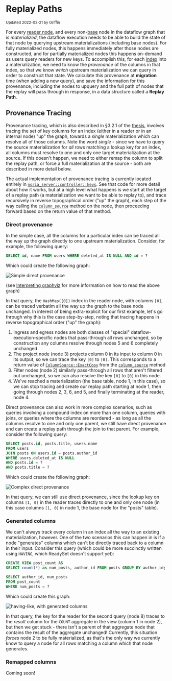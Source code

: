 # Replay Paths
<sub>Updated 2022-03-21 by Griffin</sub>

For every [reader node][], and every non-[base][] node in the dataflow graph
that is *materialized*, the dataflow execution needs to be able to build the
state of that node by querying upstream materializations (including base nodes).
For fully materialized nodes, this happens immediately after those nodes are
constructed, and for partially materialized nodes this happens on-demand as
users query readers for new keys. To accomplish this, for each [index][] into a
materialization, we need to know the *provenance* of the columns in that index,
so that we know *which* upstream materialization we can query in order to
construct that state. We calculate this provenance at **migration** time (when
adding a new query), and save the information for this provenance, including the
nodes to upquery and the full path of nodes that the replay will pass through in
response, in a data structure called a **Replay Path**.

[reader node]: http://docs/rustdoc/noria_dataflow/node/special/struct.Reader.html
[base]: http://docs/rustdoc/noria_dataflow/node/special/struct.Base.html
[index]: http://docs/rustdoc/noria_dataflow/prelude/struct.Index.html

## Provenance Tracing

Provenance tracing, which is also described in §3.2.1 of the [thesis][],
involves tracing the set of key columns for an index (either in a reader or in
an internal node) "up" the graph, towards a *single* materialization which can
resolve all of those columns. Note the word *single* - since we have to query
the source materialization for *all* rows matching a lookup key for an index,
all columns must resolve to one and only one target materialization at the
source. If this doesn't happen, we need to either remap the column to split the
replay path, or force a full materialization at the source - both are described
in more detail below.

The actual implementation of provenance tracing is currently located entirely in
[`noria_server::controller::keys`][]. See that code for more detail about how it
works, but at a high level what happens is we start at the target of a replay
path (a materialization we want to be able to replay to), and trace recursively
in reverse topographical order ("up" the graph), each step of the way calling
the [`column_source`][] method on the node, then proceeding forward based on the
return value of that method.

[thesis]: https://jon.thesquareplanet.com/papers/phd-thesis.pdf
[`noria_server::controller::keys`]: http://docs/rustdoc/noria_server/controller/keys/index.html
[`column_source`]: http://docs/rustdoc/noria_dataflow/processing/trait.Ingredient.html#tymethod.column_source

### Direct provenance

In the simple case, all the columns for a particular index can be traced all the
way up the graph directly to one upstream materialization. Consider, for
example, the following query:

```sql
SELECT id, name FROM users WHERE deleted_at IS NULL AND id = ?
```

Which could create the following graph:

![Simple direct provenance](/images/simple-direct-provenance.png)

(see [Interpreting graphviz](/debugging.md#interpreting-graphviz) for more
information on how to read the above graph)

In that query, the `HashMap([0])` index in the reader node, with columns `[0]`,
can be traced verbatim all the way up the graph to the base node unchanged. In
interest of being extra-explicit for our first example, let's go through why
this is the case step-by-step, noting that tracing happens in reverse
topographical order ("up" the graph):

1. Ingress and egress nodes are both classes of "special"
   dataflow-execution-specific nodes that pass-through all rows unchanged, so by
   construction any columns resolve through nodes 5 and 6 completely unchanged
2. The project node (node 3) projects column 0 in its input to column 0 in its
   output, so we can trace the key `[0]` to `[0]`. This corresponds to a return
   value of [`ColumnSource::ExactCopy`][] from the [`column_source`][] method
3. Filter nodes (node 2) similarly pass-through all rows that aren't filtered
   out unchanged, so we can also resolve the key `[0]` to `[0]` in this node.
4. We've reached a materialization (the base table, node 1, in this case), so we
   can stop tracing and create our replay path starting at node 1, then going
   through nodes 2, 3, 6, and 5, and finally terminating at the reader, node 4.

Direct provenance can also work in more complex scenarios, such as queries
involving a compound index on more than one column, queries with joins, or
queries where the columns are reordered - as long as all the columns resolve to
one and only one parent, we still have direct provenance and can create a replay
path through the join to that parent. For example, consider the following query:

```sql
SELECT posts.id, posts.title, users.name
FROM users
JOIN posts ON users.id = posts.author_id
WHERE users.deleted_at IS NULL
AND posts.id = ?
AND posts.title = ?
```

Which could create the following graph:

![Complex direct provenance](/images/complex-direct-provenance.png)

In that query, we can still use direct provenance, since the lookup key on
columns `[1, 0]` in the reader traces directly to one and only one node (in this
case columns `[1, 0]` in node 1, the base node for the "posts" table).

[`ColumnSource::ExactCopy`]: http://docs/rustdoc/noria_dataflow/prelude/enum.ColumnSource.html#variant.ExactCopy

### Generated columns

We can't always track every column in an index all the way to an existing
materialization, however. One of the two scenarios this can happen in is if a
node "generates" columns which can't be directly traced back to a column in
their input. Consider this query (which could be more succinctly written using
`HAVING`, which ReadySet doesn't support yet):

```sql
CREATE VIEW post_count AS
SELECT count(*) as num_posts, author_id FROM posts GROUP BY author_id;

SELECT author_id, num_posts
FROM post_count
WHERE num_posts = ?
```

Which could create this graph:

![having-like, with generated columns](/images/having-like.png)

In that query, the key for the reader for the second query (node 8) traces to
the *result* column for the `COUNT` aggregate in the view (column 1 in node 2),
but then we get stuck - there isn't a parent of that aggregate node that
contains the result of the aggregate unchanged! Currently, this situation
*forces* node 2 to be fully materialized, as that's the only way we currently
know to query a node for all rows matching a column which that node generates.

### Remapped columns

Coming soon!
